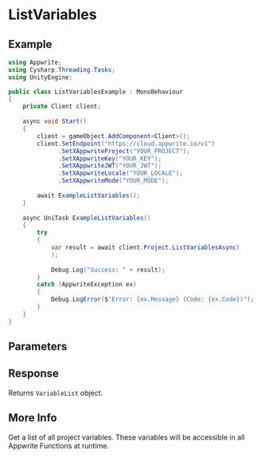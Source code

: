 # ListVariables

## Example

```csharp
using Appwrite;
using Cysharp.Threading.Tasks;
using UnityEngine;

public class ListVariablesExample : MonoBehaviour
{
    private Client client;
    
    async void Start()
    {
        client = gameObject.AddComponent<Client>();
        client.SetEndpoint("https://cloud.appwrite.io/v1")
              .SetXAppwriteProject("YOUR_PROJECT");
              .SetXAppwriteKey("YOUR_KEY");
              .SetXAppwriteJWT("YOUR_JWT");
              .SetXAppwriteLocale("YOUR_LOCALE");
              .SetXAppwriteMode("YOUR_MODE");
        
        await ExampleListVariables();
    }
    
    async UniTask ExampleListVariables()
    {
        try
        {
            var result = await client.Project.ListVariablesAsync(
            );
            
            Debug.Log("Success: " + result);
        }
        catch (AppwriteException ex)
        {
            Debug.LogError($"Error: {ex.Message} (Code: {ex.Code})");
        }
    }
}
```

## Parameters


## Response

Returns `VariableList` object.
## More Info

Get a list of all project variables. These variables will be accessible in all Appwrite Functions at runtime.
